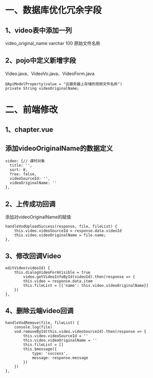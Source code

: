 # 一、数据库优化冗余字段

## 1、video表中添加一列

video_original_name varchar 100 原始文件名称

## 2、pojo中定义新增字段

Video.java、VideoVo.java、VideoForm.java

```
@ApiModelProperty(value = "云服务器上存储的视频文件名称")
private String videoOriginalName;
```

# 二、前端修改

## 1、chapter.vue

## 添加videoOriginalName的数据定义

```
video: {// 课时对象
  title: '',
  sort: 0,
  free: false,
  videoSourceId: '',
  videoOriginalName: ''
},
```

## 2、上传成功回调

添加对videoOriginalName的赋值

```
handleVodUploadSuccess(response, file, fileList) {
    this.video.videoSourceId = response.data.videoId
    this.video.videoOriginalName = file.name;
},
```

## **3、修改回调Video**

```
editVideo(videoId) {
    this.dialogVideoFormVisible = true
        video.getVideoInfoById(videoId).then(response => {
        this.video = response.data.item
        this.fileList = [{'name': this.video.videoOriginalName}]
    })
},
```

## 4、删除云端video回调

```
handleVodRemove(file, fileList) {
    console.log(file)
    vod.removeById(this.video.videoSourceId).then(response => {
        this.video.videoSourceId = ''
        this.video.videoOriginalName = ''
        this.fileList = []
        this.$message({
            type: 'success',
            message: response.message
        })
    })
},
```